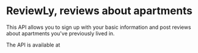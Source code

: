 # ReviewLy, reviews about apartments

This API allows you to sign up with your basic information and post reviews about apartments you've previously lived in.

The API is available at